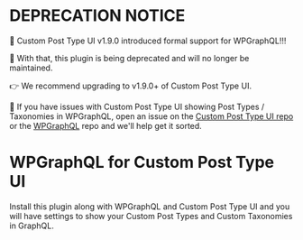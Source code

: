 # DEPRECATION NOTICE

🚀  Custom Post Type UI v1.9.0 introduced formal support for WPGraphQL!!! 

👋  With that, this plugin is being deprecated and will no longer be maintained. 

👉  We recommend upgrading to v1.9.0+ of Custom Post Type UI. 

📝  If you have issues with Custom Post Type UI showing Post Types / Taxonomies in WPGraphQL, open an issue on the [Custom Post Type UI repo](https://github.com/WebDevStudios/custom-post-type-ui/issues) or the [WPGraphQL](https://github.com/wp-graphql/wp-graphql/issues) repo and we'll help get it sorted. 

# WPGraphQL for Custom Post Type UI

Install this plugin along with WPGraphQL and Custom Post Type UI and you will have settings to show your Custom Post Types and Custom Taxonomies in GraphQL.
